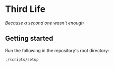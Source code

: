 # Third Life
*Because a second one wasn't enough*

## Getting started
Run the following in the repository's root directory:
```shell
./scripts/setup
```